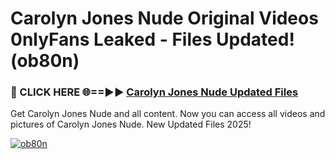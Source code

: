 # Carolyn Jones Nude Original Videos 0nlyFans Leaked - Files Updated! (ob80n)

<h3>🔴 CLICK HERE 🌐==►► <a href="https://tinyurl.com/52m3yx9h" rel="nofollow">Carolyn Jones Nude Updated Files</a></h3>

Get Carolyn Jones Nude and all content. Now you can access all videos and pictures of Carolyn Jones Nude. New Updated Files 2025!

[![ob80n](https://i.imgur.com/TnHtlc8.gif)](https://tinyurl.com/52m3yx9h)
